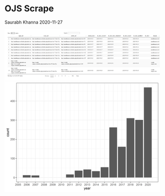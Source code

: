 OJS Scrape
================
Saurabh Khanna
2020-11-27

<img src="ojsr_scrape_files/figure-gfm/unnamed-chunk-4-1.png" width="672" />

<img src="ojsr_scrape_files/figure-gfm/unnamed-chunk-5-1.png" width="672" />
